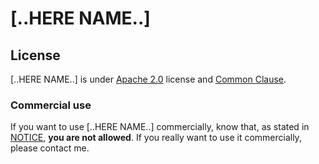 # [..HERE NAME..]

## License

[..HERE NAME..] is under [Apache 2.0](LICENSE.md) license and [Common Clause](NOTICE.md).

### Commercial use

If you want to use [..HERE NAME..] commercially, know that, as stated in [NOTICE](NOTICE.md), **you are not allowed**. If you really want to use it commercially, please contact me.
